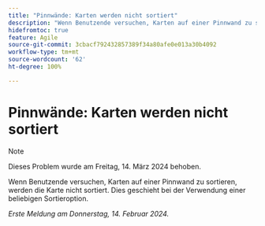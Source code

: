 ```yaml
---
title: "Pinnwände: Karten werden nicht sortiert"
description: "Wenn Benutzende versuchen, Karten auf einer Pinnwand zu sortieren, werden die Karte nicht sortiert. Dies geschieht bei der Verwendung einer beliebigen Sortieroption."
hidefromtoc: true
feature: Agile
source-git-commit: 3cbacf792432857389f34a80afe0e013a30b4092
workflow-type: tm+mt
source-wordcount: '62'
ht-degree: 100%

---
```



# Pinnwände: Karten werden nicht sortiert

>[!NOTE]
>
>Dieses Problem wurde am Freitag, 14. März 2024 behoben.

Wenn Benutzende versuchen, Karten auf einer Pinnwand zu sortieren, werden die Karte nicht sortiert. Dies geschieht bei der Verwendung einer beliebigen Sortieroption.

_Erste Meldung am Donnerstag, 14. Februar 2024._
